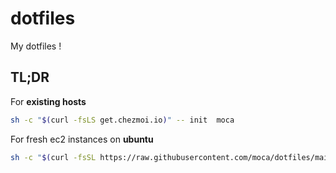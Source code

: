 # dotfiles
My dotfiles !

## TL;DR

For **existing hosts**
```bash
sh -c "$(curl -fsLS get.chezmoi.io)" -- init  moca
```

For fresh ec2 instances on **ubuntu**
```bash
sh -c "$(curl -fsSL https://raw.githubusercontent.com/moca/dotfiles/main/dot_scripts/ubuntu_backpack.sh)"
```
